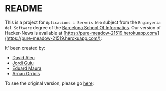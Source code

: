 # README
This is a project for `Aplicacions i Serveis Web` subject from the `Enginyeria del Software` degree of the [Barcelona School Of Informatics](http://www.fib.upc.edu/en.html). Our version of Hacker-News is available at [https://pure-meadow-21519.herokuapp.com/](https://pure-meadow-21519.herokuapp.com/): 

It' been created by:
- [David Aleu](https://github.com/daleu)
- [Jordi Guiu](https://github.com/guiu23)
- [Eduard Maura](https://github.com/mapu77)
- [Arnau Orriols](https://github.com/aog182)

To see the original version, please go [here](https://news.ycombinator.com/):
